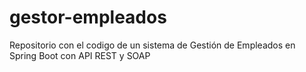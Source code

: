 # gestor-empleados
Repositorio con el codigo  de un sistema de Gestión de Empleados en Spring Boot con API REST y SOAP
